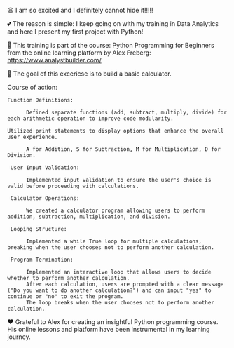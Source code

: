 😆 I am so excited and I definitely cannot hide it!!!!!

💕 The reason is simple: I keep going on with my training in Data Analytics and here I present my first project with Python!
  
💾 This training is part of the course: Python Programming for Beginners from the online learning platform by Alex Freberg: https://www.analystbuilder.com/ 

🏧 The goal of this excericse is to build a basic calculator. 

Course of action: 
  
    Function Definitions:

          Defined separate functions (add, subtract, multiply, divide) for each arithmetic operation to improve code modularity.

    Utilized print statements to display options that enhance the overall user experience.
          
          A for Addition, S for Subtraction, M for Multiplication, D for Division. 
     
     User Input Validation:

          Implemented input validation to ensure the user's choice is valid before proceeding with calculations.

     Calculator Operations:

          We created a calculator program allowing users to perform addition, subtraction, multiplication, and division.

     Looping Structure:

          Implemented a while True loop for multiple calculations, breaking when the user chooses not to perform another calculation.    

     Program Termination:

          Implemented an interactive loop that allows users to decide whether to perform another calculation. 
          After each calculation, users are prompted with a clear message ("Do you want to do another calculation?") and can input "yes" to continue or "no" to exit the program. 
          The loop breaks when the user chooses not to perform another calculation. 

♥️ Grateful to Alex for creating an insightful Python programming course. His online lessons and platform have been instrumental in my learning journey.
     
